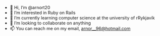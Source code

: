 - 👋 Hi, I’m @arnort20
- 👀 I’m interested in Ruby on Rails
- 🌱 I’m currently learning computer science at the university of rRykjavík
- 💞️ I’m looking to collaborate on anything
- 📫 You can reach me on my email, arnor__96@hotmail.com

<!---
arnort20/arnort20 is a ✨ special ✨ repository because its `README.md` (this file) appears on your GitHub profile.
You can click the Preview link to take a look at your changes.
--->
